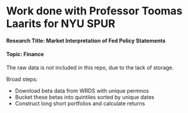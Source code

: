 # Work done with Professor Toomas Laarits for NYU SPUR

#### Research Title: Market Interpretation of Fed Policy Statements
#### Topic: Finance

The raw data is not included in this repo, due to the lack of storage.

Broad steps:

* Download beta data from WRDS with unique permnos
* Bucket these betas into quintiles sorted by unique dates
* Construct long short portfolios and calculate returns
